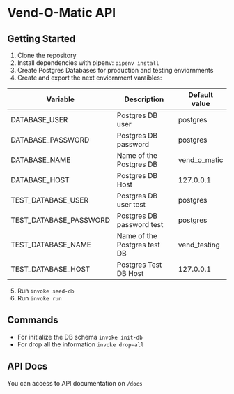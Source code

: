 # Vend-O-Matic API

## Getting Started
1. Clone the repository
2. Install dependencies with pipenv: `pipenv install`
3. Create Postgres Databases for production and testing enviornments
4. Create and export the next enviornment varaibles:

| Variable               | Description                  | Default value |
|------------------------|------------------------------|---------------|
| DATABASE_USER          | Postgres DB user             | postgres      |
| DATABASE_PASSWORD      | Postgres DB password         | postgres      |
| DATABASE_NAME          | Name of the Postgres DB      | vend_o_matic  |
| DATABASE_HOST          | Postgres DB Host             | 127.0.0.1     |
| TEST_DATABASE_USER     | Postgres DB user test        | postgres      |
| TEST_DATABASE_PASSWORD | Postgres DB password test    | postgres      |
| TEST_DATABASE_NAME     | Name of the Postgres test DB | vend_testing  |
| TEST_DATABASE_HOST     | Postgres Test DB Host        | 127.0.0.1     |

5. Run `invoke seed-db`
6. Run `invoke run`

## Commands
- For initialize the DB schema `invoke init-db`
- For drop all the information `invoke drop-all`

## API Docs
You can access to API documentation on `/docs`
